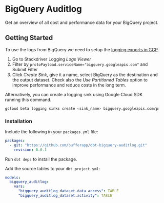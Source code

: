 # BigQuery Auditlog

Get an overview of all cost and performance data for your BigQuery project.

## Getting Started

To use the logs from BigQuery we need to setup the [logging exports in GCP](https://cloud.google.com/bigquery/docs/reference/auditlogs/#overview).

1. Go to Stackdriver Logging _Logs Viewer_
2. Filter by `protoPayload.serviceName="bigquery.googleapis.com"` and Submit Filter
3. Click _Create Sink_, give it a name, select BigQuery as the destination and the output dataset. Check also the _Use Partitioned Tables_ option to improve performance and reduce costs in the long term.

Alternatively, you can create a logging sink using Google Cloud SDK running this command.

```bash
gcloud beta logging sinks create <sink_name> bigquery.googleapis.com/projects/<project-name>/datasets/<dataset-name> --log-filter='protoPayload.serviceName="bigquery.googleapis.com"'
```

### Installation

Include the following in your `packages.yml` file:

```yml
packages:
  - git: "https://github.com/bufferapp/dbt-bigquery-auditlog.git"
    revision: 0.0.1
```

Run `dbt deps` to install the package.

Add the source tables to your `dbt_project.yml`:

```yml
models:
  bigquery_auditlog:
    vars:
      "bigquery_auditlog_dataset.data_access": TABLE
      "bigquery_auditlog_dataset.activity": TABLE
```
